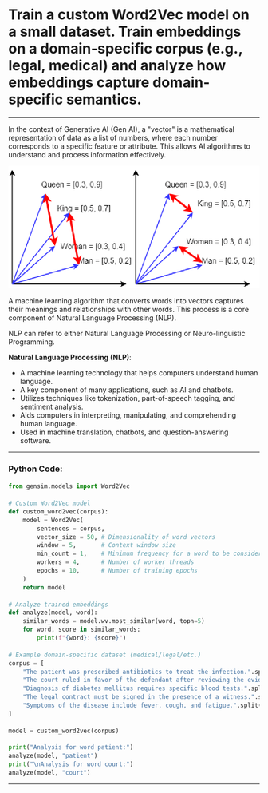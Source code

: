# Train a custom Word2Vec model on a small dataset. Train embeddings on a domain-specific corpus (e.g., legal, medical) and analyze how embeddings capture domain-specific semantics.

---

In the context of Generative AI (Gen AI), a "vector" is a mathematical representation of data as a list of numbers, where each number corresponds to a specific feature or attribute. This allows AI algorithms to understand and process information effectively.

![Word Vectors](images/word_vectors_2.png)

A machine learning algorithm that converts words into vectors captures their meanings and relationships with other words. This process is a core component of Natural Language Processing (NLP).

NLP can refer to either Natural Language Processing or Neuro-linguistic Programming. 

**Natural Language Processing (NLP)**:
- A machine learning technology that helps computers understand human language.
- A key component of many applications, such as AI and chatbots.
- Utilizes techniques like tokenization, part-of-speech tagging, and sentiment analysis.
- Aids computers in interpreting, manipulating, and comprehending human language.
- Used in machine translation, chatbots, and question-answering software.

---
### Python Code:

```python
from gensim.models import Word2Vec

# Custom Word2Vec model
def custom_word2vec(corpus):
	model = Word2Vec(
		sentences = corpus,
		vector_size = 50, # Dimensionality of word vectors
		window = 5,	      # Context window size
		min_count = 1,	  # Minimum frequency for a word to be considered
		workers = 4,      # Number of worker threads
		epochs = 10,	  # Number of training epochs
	)
	return model

# Analyze trained embeddings
def analyze(model, word):
	similar_words = model.wv.most_similar(word, topn=5)
	for word, score in similar_words:  
		print(f"{word}: {score}")

# Example domain-specific dataset (medical/legal/etc.)
corpus = [
	"The patient was prescribed antibiotics to treat the infection.".split(),
	"The court ruled in favor of the defendant after reviewing the evidence.".split(),
	"Diagnosis of diabetes mellitus requires specific blood tests.".split(),
	"The legal contract must be signed in the presence of a witness.".split(),
	"Symptoms of the disease include fever, cough, and fatigue.".split(),
]

model = custom_word2vec(corpus)

print("Analysis for word patient:")
analyze(model, "patient")
print("\nAnalysis for word court:")
analyze(model, "court")

```
---
